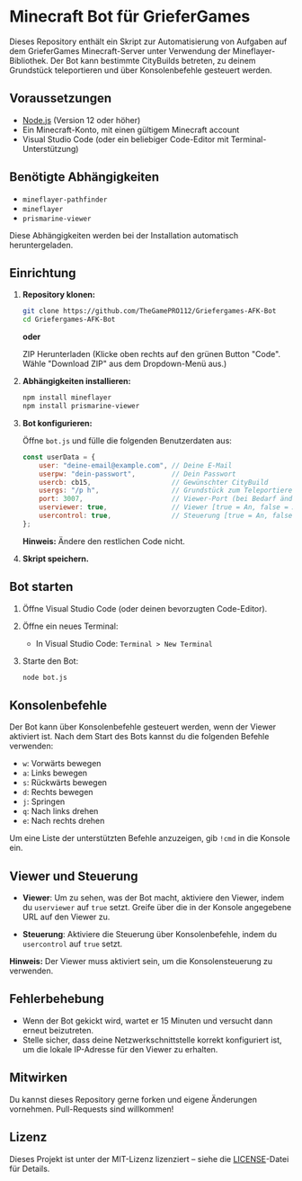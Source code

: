 # Minecraft Bot für GrieferGames

Dieses Repository enthält ein Skript zur Automatisierung von Aufgaben auf dem GrieferGames Minecraft-Server unter Verwendung der Mineflayer-Bibliothek. Der Bot kann bestimmte CityBuilds betreten, zu deinem Grundstück teleportieren und über Konsolenbefehle gesteuert werden.

## Voraussetzungen

- [Node.js](https://nodejs.org/) (Version 12 oder höher)
- Ein Minecraft-Konto, mit einen gültigem Minecraft account
- Visual Studio Code (oder ein beliebiger Code-Editor mit Terminal-Unterstützung)

## Benötigte Abhängigkeiten

- `mineflayer-pathfinder`
- `mineflayer`
- `prismarine-viewer`

Diese Abhängigkeiten werden bei der Installation automatisch heruntergeladen.

## Einrichtung

1. **Repository klonen:**

    ```bash
    git clone https://github.com/TheGamePRO112/Griefergames-AFK-Bot
    cd Griefergames-AFK-Bot
    ```
   **oder**
   
    ZIP Herunterladen (Klicke oben rechts auf den grünen Button "Code". Wähle "Download ZIP" aus dem Dropdown-Menü aus.)
   

3. **Abhängigkeiten installieren:**

    ```bash
    npm install mineflayer
    npm install prismarine-viewer
    ```


4. **Bot konfigurieren:**

    Öffne `bot.js` und fülle die folgenden Benutzerdaten aus:

    ```javascript
    const userData = {
        user: "deine-email@example.com", // Deine E-Mail
        userpw: "dein-passwort",         // Dein Passwort
        usercb: cb15,                    // Gewünschter CityBuild
        usergs: "/p h",                  // Grundstück zum Teleportieren
        port: 3007,                      // Viewer-Port (bei Bedarf ändern)
        userviewer: true,                // Viewer [true = An, false = Aus]
        usercontrol: true,               // Steuerung [true = An, false = Aus]
    };
    ```

    **Hinweis:** Ändere den restlichen Code nicht.

5. **Skript speichern.**

## Bot starten

1. Öffne Visual Studio Code (oder deinen bevorzugten Code-Editor).

2. Öffne ein neues Terminal:

    - In Visual Studio Code: `Terminal > New Terminal`
  
3. Starte den Bot:

    ```bash
    node bot.js
    ```

## Konsolenbefehle

Der Bot kann über Konsolenbefehle gesteuert werden, wenn der Viewer aktiviert ist. Nach dem Start des Bots kannst du die folgenden Befehle verwenden:

- `w`: Vorwärts bewegen
- `a`: Links bewegen
- `s`: Rückwärts bewegen
- `d`: Rechts bewegen
- `j`: Springen
- `q`: Nach links drehen
- `e`: Nach rechts drehen

Um eine Liste der unterstützten Befehle anzuzeigen, gib `!cmd` in die Konsole ein.

## Viewer und Steuerung

- **Viewer**: Um zu sehen, was der Bot macht, aktiviere den Viewer, indem du `userviewer` auf `true` setzt. Greife über die in der Konsole angegebene URL auf den Viewer zu.
  
- **Steuerung**: Aktiviere die Steuerung über Konsolenbefehle, indem du `usercontrol` auf `true` setzt.

**Hinweis:** Der Viewer muss aktiviert sein, um die Konsolensteuerung zu verwenden.

## Fehlerbehebung

- Wenn der Bot gekickt wird, wartet er 15 Minuten und versucht dann erneut beizutreten.
- Stelle sicher, dass deine Netzwerkschnittstelle korrekt konfiguriert ist, um die lokale IP-Adresse für den Viewer zu erhalten.

## Mitwirken

Du kannst dieses Repository gerne forken und eigene Änderungen vornehmen. Pull-Requests sind willkommen!

## Lizenz

Dieses Projekt ist unter der MIT-Lizenz lizenziert – siehe die [LICENSE](LICENSE.txt)-Datei für Details.
